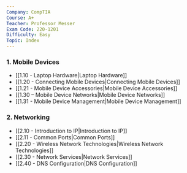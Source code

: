 ```yaml
---
Company: CompTIA
Course: A+
Teacher: Professor Messer
Exam Code: 220-1201
Difficulty: Easy
Topic: Index
---
```

### 1. Mobile Devices
- [[1.10 - Laptop Hardware|Laptop Hardware]]
- [[1.20 - Connecting Mobile Devices|Connecting Mobile Devices]]
- [[1.21 - Mobile Device Accessories|Mobile Device Accessories]]
- [[1.30 – Mobile Device Networks|Mobile Device Networks]]
- [[1.31 - Mobile Device Management|Mobile Device Management]]
### 2. Networking
- [[2.10 - Introduction to IP|Introduction to IP]]
- [[2.11 - Common Ports|Common Ports]]
- [[2.20 - Wireless Network Technologies|Wireless Network Technologies]]
- [[2.30 - Network Services|Network Services]]
- [[2.40 - DNS Configuration|DNS Configuration]]
